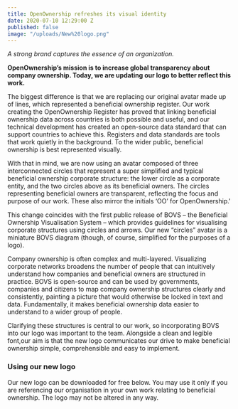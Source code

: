 ```yaml
---
title: OpenOwnership refreshes its visual identity
date: 2020-07-10 12:29:00 Z
published: false
image: "/uploads/New%20logo.png"
---
```


*A strong brand captures the essence of an organization.*

**OpenOwnership’s mission is to increase global transparency about company ownership. Today, we are updating our logo to better reflect this work.**

The biggest difference is that we are replacing our original avatar made up of lines, which represented a beneficial ownership register. Our work creating the OpenOwnership Register has proved that linking beneficial ownership data across countries is both possible and useful, and our technical development has created an open-source data standard that can support countries to achieve this. Registers and data standards are tools that work quietly in the background. To the wider public, beneficial ownership is best represented visually. 

With that in mind, we are now using an avatar composed of three interconnected circles that represent a super simplified and typical beneficial ownership corporate structure: the lower circle as a corporate entity, and the two circles above as its beneficial owners. The circles representing beneficial owners are transparent, reflecting the focus and purpose of our work. These also mirror the initials ‘OO’ for OpenOwnership.' 

This change coincides with the first public release of BOVS – the Beneficial Ownership Visualisation System – which provides guidelines for visualising corporate structures using circles and arrows. Our new “circles” avatar is a miniature BOVS diagram (though, of course, simplified for the purposes of a logo).

Company ownership is often complex and multi-layered. Visualizing corporate networks broadens the number of people that can intuitively understand how companies and beneficial owners are structured in practice. BOVS is open-source and can be used by governments, companies and citizens to map company ownership structures clearly and consistently, painting a picture that would otherwise be locked in text and data. Fundamentally, it makes beneficial ownership data easier to understand to a wider group of people.





Clarifying these structures is central to our work, so incorporating BOVS into our logo was important to the team. Alongside a clean and legible font,our aim is that the new logo communicates our drive to make beneficial ownership simple, comprehensible and easy to implement.

### Using our new logo

Our new logo can be downloaded for free below. You may use it only if you are referencing our organisation in your own work relating to beneficial ownership. The logo may not be altered in any way.

